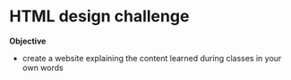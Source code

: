 # HTML design challenge

**Objective**

- create a website explaining the content learned during classes in your own words
